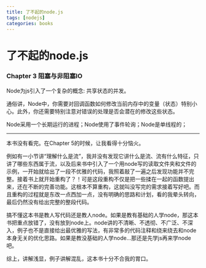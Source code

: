 ```yaml
---
title: 了不起的node.js
tags: [nodejs]
categories: books
---
```


# 了不起的node.js

### Chapter 3 阻塞与非阻塞IO

Node为js引入了一个复杂的概念: 共享状态的并发。

通俗讲，Node中，你需要对回调函数如何修改当前内存中的变量（状态）特别小心。此外，你还需要特别注意对错误的处理是否会潜在的修改这些状态。

Node采用一个长期运行的进程；Node使用了事件轮询；Node是单线程的； 

_______

本书没有看完。在Chapter 5的时候，让我看得十分恼火。

例如有一小节讲“理解什么是流”，我并没有发现它讲什么是流、流有什么特征，只讲了哪些东西属于流，以及后来书中引入了一个用node写的读取文件夹和文件的示例，一开始就给出了一段不优雅的代码，我照着敲了一遍之后发现功能并不完整。接着书上就开始重构了？！可是这段重构不仅是把一些揉在一起的函数提出来，还在不断的完善功能。这根本不算重构，这就叫没写完的需求接着写好吧。而且重构的过程就是东改一点西加一点，没有明确的思路和计划，看的我晕头转向，最后仍然没有给出完整的整段代码。

搞不懂这本书是教人写代码还是教人node。如果是教有基础的人学node，那这本书把重点放错了，没有放到node上。node讲的不清晰、不透彻、不广泛、不深入，例子也不是直接给出最优雅的写法，有非常多的代码注释和绕来绕去和node本身无关的优化思路。如果是教没基础的人学node...那还是先学js再来学node吧。

综上，讲解浅显，例子讲解混乱，这本书十分不合我的胃口。